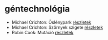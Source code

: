 # géntechnológia

- Michael Crichton: Őslénypark [részletek](../_details/Michael%20Crichton.md#id_757)
- Michael Crichton: Szörnyek szigete [részletek](../_details/Michael%20Crichton.md#id_760)
- Robin Cook: Mutáció [részletek](../_details/Robin%20Cook.md#id_98)